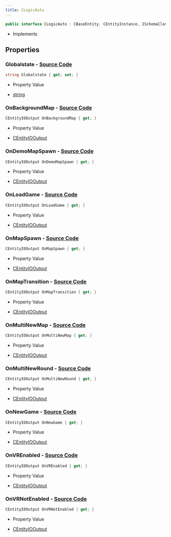 ```yaml
---
title: CLogicAuto
---
```


```csharp
public interface CLogicAuto : CBaseEntity, CEntityInstance, ISchemaClass<CEntityInstance>, ISchemaClass<CBaseEntity>, ISchemaClass<CLogicAuto>, ISchemaField, ISchemaClass, INativeHandle
```

- Implements

## Properties

### **Globalstate** - [Source Code](https://github.com/swiftly-solution/swiftlys2/blob/main/managed/src/SwiftlyS2.Generated/Schemas/Interfaces/CLogicAuto.cs#L36)

```csharp
string Globalstate { get; set; }
```

- Property Value

- [string](https://learn.microsoft.com/dotnet/api/system.string)

### **OnBackgroundMap** - [Source Code](https://github.com/swiftly-solution/swiftlys2/blob/main/managed/src/SwiftlyS2.Generated/Schemas/Interfaces/CLogicAuto.cs#L26)

```csharp
CEntityIOOutput OnBackgroundMap { get; }
```

- Property Value

- [CEntityIOOutput](/docs/api/shared/schemadefinitions/centityiooutput)

### **OnDemoMapSpawn** - [Source Code](https://github.com/swiftly-solution/swiftlys2/blob/main/managed/src/SwiftlyS2.Generated/Schemas/Interfaces/CLogicAuto.cs#L18)

```csharp
CEntityIOOutput OnDemoMapSpawn { get; }
```

- Property Value

- [CEntityIOOutput](/docs/api/shared/schemadefinitions/centityiooutput)

### **OnLoadGame** - [Source Code](https://github.com/swiftly-solution/swiftlys2/blob/main/managed/src/SwiftlyS2.Generated/Schemas/Interfaces/CLogicAuto.cs#L22)

```csharp
CEntityIOOutput OnLoadGame { get; }
```

- Property Value

- [CEntityIOOutput](/docs/api/shared/schemadefinitions/centityiooutput)

### **OnMapSpawn** - [Source Code](https://github.com/swiftly-solution/swiftlys2/blob/main/managed/src/SwiftlyS2.Generated/Schemas/Interfaces/CLogicAuto.cs#L16)

```csharp
CEntityIOOutput OnMapSpawn { get; }
```

- Property Value

- [CEntityIOOutput](/docs/api/shared/schemadefinitions/centityiooutput)

### **OnMapTransition** - [Source Code](https://github.com/swiftly-solution/swiftlys2/blob/main/managed/src/SwiftlyS2.Generated/Schemas/Interfaces/CLogicAuto.cs#L24)

```csharp
CEntityIOOutput OnMapTransition { get; }
```

- Property Value

- [CEntityIOOutput](/docs/api/shared/schemadefinitions/centityiooutput)

### **OnMultiNewMap** - [Source Code](https://github.com/swiftly-solution/swiftlys2/blob/main/managed/src/SwiftlyS2.Generated/Schemas/Interfaces/CLogicAuto.cs#L28)

```csharp
CEntityIOOutput OnMultiNewMap { get; }
```

- Property Value

- [CEntityIOOutput](/docs/api/shared/schemadefinitions/centityiooutput)

### **OnMultiNewRound** - [Source Code](https://github.com/swiftly-solution/swiftlys2/blob/main/managed/src/SwiftlyS2.Generated/Schemas/Interfaces/CLogicAuto.cs#L30)

```csharp
CEntityIOOutput OnMultiNewRound { get; }
```

- Property Value

- [CEntityIOOutput](/docs/api/shared/schemadefinitions/centityiooutput)

### **OnNewGame** - [Source Code](https://github.com/swiftly-solution/swiftlys2/blob/main/managed/src/SwiftlyS2.Generated/Schemas/Interfaces/CLogicAuto.cs#L20)

```csharp
CEntityIOOutput OnNewGame { get; }
```

- Property Value

- [CEntityIOOutput](/docs/api/shared/schemadefinitions/centityiooutput)

### **OnVREnabled** - [Source Code](https://github.com/swiftly-solution/swiftlys2/blob/main/managed/src/SwiftlyS2.Generated/Schemas/Interfaces/CLogicAuto.cs#L32)

```csharp
CEntityIOOutput OnVREnabled { get; }
```

- Property Value

- [CEntityIOOutput](/docs/api/shared/schemadefinitions/centityiooutput)

### **OnVRNotEnabled** - [Source Code](https://github.com/swiftly-solution/swiftlys2/blob/main/managed/src/SwiftlyS2.Generated/Schemas/Interfaces/CLogicAuto.cs#L34)

```csharp
CEntityIOOutput OnVRNotEnabled { get; }
```

- Property Value

- [CEntityIOOutput](/docs/api/shared/schemadefinitions/centityiooutput)

